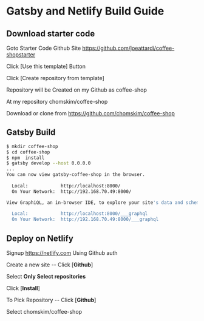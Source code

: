 
# Gatsby and Netlify Build Guide

## Download starter code

Goto Starter Code Github Site https://github.com/joeattardi/coffee-shopstarter  

Click [Use this template] Button  

Click [Create repository from template]  

Repository will be Created on my Github as coffee-shop  

At my repository chomskim/coffee-shop  

Download or clone from https://github.com/chomskim/coffee-shop  


## Gatsby Build 

```sh
$ mkdir coffee-shop  
$ cd coffee-shop  
$ npm  install
$ gatsby develop --host 0.0.0.0
...
You can now view gatsby-coffee-shop in the browser.
⠀
  Local:            http://localhost:8000/
  On Your Network:  http://192.168.70.49:8000/

View GraphiQL, an in-browser IDE, to explore your site's data and schema
⠀
  Local:            http://localhost:8000/___graphql
  On Your Network:  http://192.168.70.49:8000/___graphql

```

## Deploy on Netlify

Signup https://netlify.com Using Github auth

Create a new site -- Click [**Github**]

Select **Only Select repositories**

Click [**Install**]

To Pick Repository -- Click [**Github**]

Select chomskim/coffee-shop







